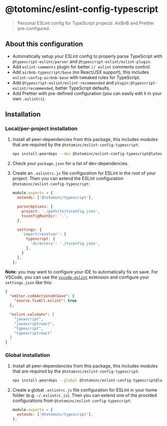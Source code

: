 # @totominc/eslint-config-typescript

> Personal ESLint config for TypeScript projects: AirBnB and Prettier pre-configured.

## About this configuration

- Automatically setup your ESLint config to properly parse TypeScript with `@typescript-eslint/parser` and `@typescript-eslint/eslint-plugin`.
- Add `eslint-comments` plugin for better `// eslint` comments control.
- Add `airbnb-typescript/base` (no React/JSX support), this includes `eslint-config-airbnb-base` with tweaked rules for TypeScript.
- Add `@typescript-eslint/eslint-recommended` and `plugin:@typescript-eslint/recommended`, better TypeScript defaults.
- Add Prettier with pre-defined configuration (you can easily edit it in your own `.eslintrc`).

## Installation

### Local/per-project installation

1. Install all peer-dependencies from this package, this includes modules that are required by the
   `@totominc/eslint-config-typescript`:

   ```bash
   npx install-peerdeps --dev @totominc/eslint-config-typescript@latest --yarn
   ```

2. Check your `package.json` for a list of dev-dependencies.

3. Create an `.eslintrc.js` file configuration for ESLint in the root of your project. Then you can extend the ESLint configuration `@totominc/eslint-config-typescript`:

   ```js
   module.exports = {
     extends: ['@totominc/typescript'],

     parserOptions: {
       project: './path/to/tsconfig.json',
       tsconfigRootDir: '.',
     },

     settings: {
       'import/resolver': {
         typescript: {
           'directory': './tsconfig.json',
         },
       }
     },
   };
   ```

**Note:** you may want to configure your IDE to automatically fix on save. For VSCode, you can use the
[`vscode-eslint`](https://marketplace.visualstudio.com/items?itemName=dbaeumer.vscode-eslint) extension and configure
your `settings.json` like this:

```json
{
  "editor.codeActionsOnSave": {
    "source.fixAll.eslint": true
  },

  "eslint.validate": [
    "javascript",
    "javascriptreact",
    "typescript",
    "typescriptreact"
  ]
}
```

### Global installation

1. Install all peer-dependencies from this package, this includes modules that are required by the
   `@totominc/eslint-config-typescript`:

   ```bash
   npx install-peerdeps --global @totominc/eslint-config-typescript@latest --yarn
   ```

2. Create a global `.eslintrc.js` file configuration for ESLint in your home folder (e.g. `~/.eslintrc.js`). Then you
   can extend one of the provided configurations from `@totominc/eslint-config-typescript`:

   ```js
   module.exports = {
     extends: ['@totominc/typescript'],
   };
   ```

